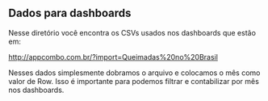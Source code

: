 Dados para dashboards
--

Nesse diretório você encontra os CSVs usados nos dashboards que estão em: 

http://appcombo.com.br/?import=Queimadas%20no%20Brasil

Nesses dados simplesmente dobramos o arquivo e colocamos o mês como valor de Row. Isso é importante para podemos filtrar  e contabilizar por mês nos dashboards.
